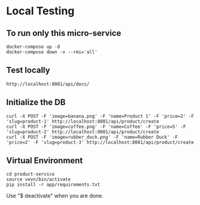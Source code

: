 # Local Testing

## To run only this micro-service
```shell script
docker-compose up -d
docker-compose down -v --rmi='all'
```

## Test locally

```shell script
http://localhost:8081/api/docs/
```

## Initialize the DB
```shell script
curl -X POST -F 'image=banana.png' -F 'name=Product 1' -F 'price=2' -F 'slug=product-1' http://localhost:8081/api/product/create 
curl -X POST -F 'image=coffee.png' -F 'name=Coffee' -F 'price=5' -F 'slug=product-2' http://localhost:8081/api/product/create 
curl -X POST -F 'image=rubber_duck.png' -F 'name=Rubber Duck' -F 'price=2' -F 'slug=product-3' http://localhost:8081/api/product/create 
```

## Virtual Environment

```shell script
cd product-service
source vevn/bin/activate
pip install -r app/requirements.txt
```

Use "$ deactivate" when you are done.
